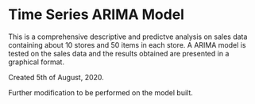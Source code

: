 # Time Series ARIMA Model

This is a comprehensive descriptive and predictve analysis on sales data containing about 10 stores and 50 items in each store. 
A ARIMA model is tested on the sales data and the results obtained are presented in a graphical format. 

Created 5th of August, 2020. 

Further modification to be performed on the model built.